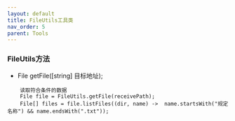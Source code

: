 ```yaml
---
layout: default
title: FileUtils工具类
nav_order: 5
parent: Tools
---
```


### FileUtils方法
- File getFile([string] 目标地址);
````
    读取符合条件的数据
    File file = FileUtils.getFile(receivePath);
    File[] files = file.listFiles((dir, name) ->  name.startsWith("规定名称") && name.endsWith(".txt"));
````